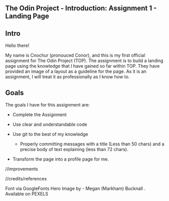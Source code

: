 The Odin Project - Introduction: Assignment 1 - Landing Page
-------------------------------------------------------------

Intro
-------------------------------------------------------------
Hello there!

My name is Cnochur (pronouced Conor), and this is my first official
assignment for The Odin Project (TOP). The assignment is to build
a landing page using the knowledge that I have gained so far within
TOP. They have provided an image of a layout as a guideline for the 
page. As it is an assignment, I will treat it as professionally as 
I know how to.

Goals
-------------------------------------------------------------
The goals I have for this assignment are:

- Complete the Assignment
- Use clear and understandable code
- Use git to the best of my knowledge
  - Properly committing messages with a title (Less than 50 chars)
    and a precise body of text explaining (less than 72 chars).

- Transform the page into a profile page for me.


//improvements

//credits/references

Font via GoogleFonts
Hero Image by - Megan (Markham) Bucknall . Available on PEXELS
